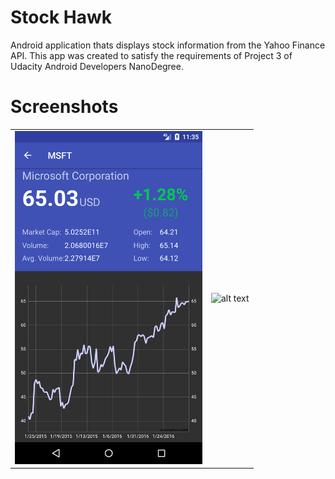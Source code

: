 # Stock Hawk
Android application thats displays stock information from the Yahoo Finance API. This app was created to satisfy the requirements of Project 3 of Udacity Android Developers NanoDegree. 

# Screenshots
<table>
  <tr>
    <td>
<img src="https://raw.githubusercontent.com/ndgithub/Stockhawk/master/screenshots/Screenshot_1490250503.png" alt="alt text" width="300"> </td>
    <td>
<img src="https://raw.githubusercontent.com/ndgithub/stockhawk/screenshots/Screenshot_1490251984.png" alt="alt text" width="300"></td></tr></table>


